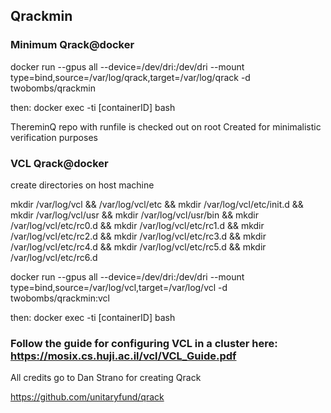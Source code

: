 ## Qrackmin

### Minimum Qrack@docker 

docker run --gpus all --device=/dev/dri:/dev/dri --mount type=bind,source=/var/log/qrack,target=/var/log/qrack -d twobombs/qrackmin

then: docker exec -ti [containerID] bash

ThereminQ repo with runfile is checked out on root
Created for minimalistic verification purposes

### VCL Qrack@docker 

create directories on host machine

mkdir /var/log/vcl && /var/log/vcl/etc && mkdir /var/log/vcl/etc/init.d && mkdir /var/log/vcl/usr && mkdir /var/log/vcl/usr/bin && mkdir /var/log/vcl/etc/rc0.d && mkdir /var/log/vcl/etc/rc1.d && mkdir /var/log/vcl/etc/rc2.d  &&  mkdir /var/log/vcl/etc/rc3.d && mkdir /var/log/vcl/etc/rc4.d &&  mkdir /var/log/vcl/etc/rc5.d &&  mkdir /var/log/vcl/etc/rc6.d 

docker run --gpus all --device=/dev/dri:/dev/dri --mount type=bind,source=/var/log/vcl,target=/var/log/vcl -d twobombs/qrackmin:vcl

then: docker exec -ti [containerID] bash

### Follow the guide for configuring VCL in a cluster here: https://mosix.cs.huji.ac.il/vcl/VCL_Guide.pdf

All credits go to Dan Strano for creating Qrack

https://github.com/unitaryfund/qrack
